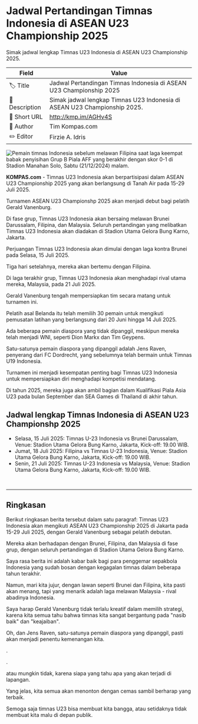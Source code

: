 # Jadwal Pertandingan Timnas Indonesia di ASEAN U23 Championship 2025

Simak jadwal lengkap Timnas U23 Indonesia di ASEAN U23 Championship 2025.

| Field         | Value                                                       |
|---------------|-------------------------------------------------------------|
| 🏷️ Title       | Jadwal Pertandingan Timnas Indonesia di ASEAN U23 Championship 2025 |
| 📝 Description | Simak jadwal lengkap Timnas U23 Indonesia di ASEAN U23 Championship 2025. |
| 🔗 Short URL   | http://kmp.im/AGHv4S |
| 👤 Author      | Tim Kompas.com |
| ✏️ Editor      | Firzie A. Idris |

![Pemain timnas Indonesia sebelum melawan Filipina saat laga keempat babak penyisihan Grup B Piala AFF yang berakhir dengan skor 0-1 di Stadion Manahan Solo, Sabtu (21/12/2024) malam.](https://asset.kompas.com/crops/bVflMcxAoU9Abiz16WRckWtxY40=/0x0:4981x3321/750x500/data/photo/2024/12/22/67670ff733ec5.jpg)

**KOMPAS.com** - Timnas U23 Indonesia akan berpartisipasi dalam ASEAN U23 Championship 2025 yang akan berlangsung di Tanah Air pada 15-29 Juli 2025.

Turnamen ASEAN U23 Championshp 2025 akan menjadi debut bagi pelatih Gerald Vanenburg.

Di fase grup, Timnas U23 Indonesia akan bersaing melawan Brunei Darussalam, Filipina, dan Malaysia. Seluruh pertandingan yang melibatkan Timnas U23 Indonesia akan diadakan di Stadion Utama Gelora Bung Karno, Jakarta.

Perjuangan Timnas U23 Indonesia akan dimulai dengan laga kontra Brunei pada Selasa, 15 Juli 2025.

Tiga hari setelahnya, mereka akan bertemu dengan Filipina.

Di laga terakhir grup, Timnas U23 Indonesia akan menghadapi rival utama mereka, Malaysia, pada 21 Juli 2025.

Gerald Vanenburg tengah mempersiapkan tim secara matang untuk turnamen ini.

Pelatih asal Belanda itu telah memilih 30 pemain untuk mengikuti pemusatan latihan yang berlangsung dari 20 Juni hingga 14 Juli 2025.

Ada beberapa pemain diaspora yang tidak dipanggil, meskipun mereka telah menjadi WNI, seperti Dion Markx dan Tim Geypens.

Satu-satunya pemain diaspora yang dipanggil adalah Jens Raven, penyerang dari FC Dordrecht, yang sebelumnya telah bermain untuk Timnas U19 Indonesia.

Turnamen ini menjadi kesempatan penting bagi Timnas U23 Indonesia untuk mempersiapkan diri menghadapi kompetisi mendatang.

Di tahun 2025, mereka juga akan ambil bagian dalam Kualifikasi Piala Asia U23 pada bulan September dan SEA Games di Thailand di akhir tahun.

## Jadwal lengkap Timnas Indonesia di ASEAN U23 Championshp 2025

- Selasa, 15 Juli 2025: Timnas U-23 Indonesia vs Brunei Darussalam, Venue: Stadion Utama Gelora Bung Karno, Jakarta, Kick-off: 19.00 WIB.
- Jumat, 18 Juli 2025: Filipina vs Timnas U-23 Indonesia, Venue: Stadion Utama Gelora Bung Karno, Jakarta, Kick-off: 19.00 WIB.
- Senin, 21 Juli 2025: Timnas U-23 Indonesia vs Malaysia, Venue: Stadion Utama Gelora Bung Karno, Jakarta, Kick-off: 19.00 WIB.

 

---
## Ringkasan

Berikut ringkasan berita tersebut dalam satu paragraf: Timnas U23 Indonesia akan mengikuti ASEAN U23 Championship 2025 di Jakarta pada 15-29 Juli 2025, dengan Gerald Vanenburg sebagai pelatih debutan.

 Mereka akan berhadapan dengan Brunei, Filipina, dan Malaysia di fase grup, dengan seluruh pertandingan di Stadion Utama Gelora Bung Karno.



Saya rasa berita ini adalah kabar baik bagi para penggemar sepakbola Indonesia yang sudah bosan dengan kegagalan timnas dalam beberapa tahun terakhir.

 Namun, mari kita jujur, dengan lawan seperti Brunei dan Filipina, kita pasti akan menang, tapi yang menarik adalah laga melawan Malaysia - rival abadinya Indonesia.

 Saya harap Gerald Vanenburg tidak terlalu kreatif dalam memilih strategi, karena kita semua tahu bahwa timnas kita sangat bergantung pada "nasib baik" dan "keajaiban".

 Oh, dan Jens Raven, satu-satunya pemain diaspora yang dipanggil, pasti akan menjadi penentu kemenangan kita.

.

.

 atau mungkin tidak, karena siapa yang tahu apa yang akan terjadi di lapangan.

 Yang jelas, kita semua akan menonton dengan cemas sambil berharap yang terbaik.

 Semoga saja timnas U23 bisa membuat kita bangga, atau setidaknya tidak membuat kita malu di depan publik.
